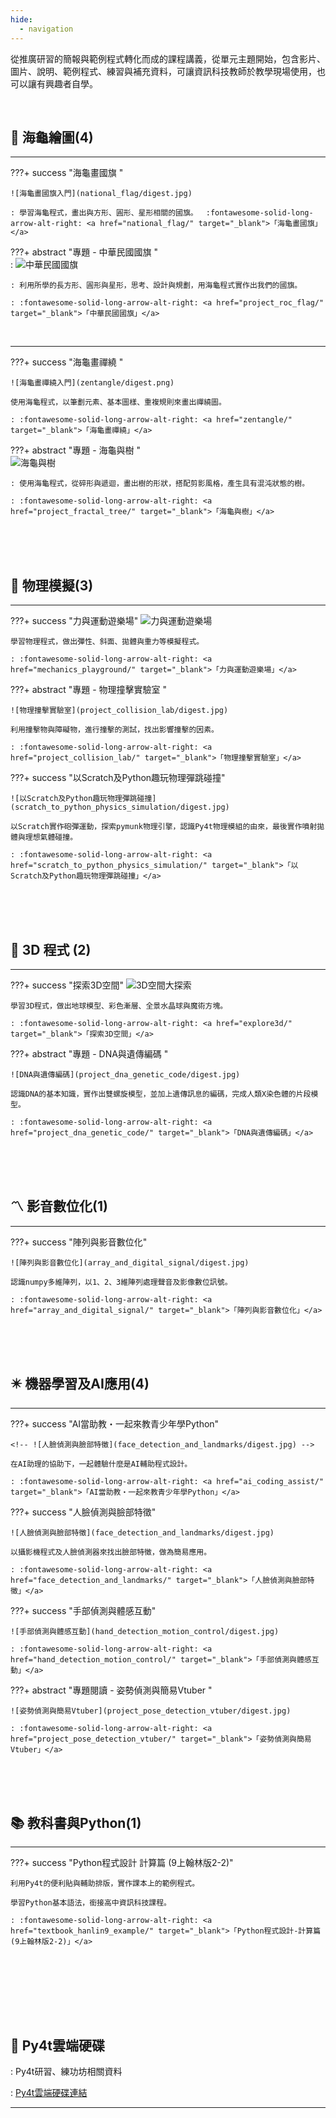 ```yaml
---
hide:
  - navigation
---
```



從推廣研習的簡報與範例程式轉化而成的課程講義，從單元主題開始，包含影片、圖片、說明、範例程式、練習與補充資料，可讓資訊科技教師於教學現場使用，也可以讓有興趣者自學。


<br/>

## 🐢 海龜繪圖(4)



----------------------------

???+ success  "海龜畫國旗 "
    
    ![海龜畫國旗入門](national_flag/digest.jpg)

    : 學習海龜程式，畫出與方形、圓形、星形相關的國旗。　 :fontawesome-solid-long-arrow-alt-right: <a href="national_flag/" target="_blank">「海龜畫國旗」</a>

???+ abstract  "專題 - 中華民國國旗 "    
    :  ![中華民國國旗](project_roc_flag/digest.jpg)

    : 利用所學的長方形、圓形與星形，思考、設計與規劃，用海龜程式實作出我們的國旗。　 
    
    : :fontawesome-solid-long-arrow-alt-right: <a href="project_roc_flag/" target="_blank">「中華民國國旗」</a>

<br/>

----------------------------

???+ success  "海龜畫禪繞  "
    
    ![海龜畫禪繞入門](zentangle/digest.png)

    使用海龜程式，以筆劃元素、基本圖樣、重複規則來畫出禪繞圖。

    : :fontawesome-solid-long-arrow-alt-right: <a href="zentangle/" target="_blank">「海龜畫禪繞」</a>

???+ abstract  "專題 - 海龜與樹 "    
    ![海龜與樹](project_fractal_tree/digest.jpg)

    : 使用海龜程式，從碎形與遞迴，畫出樹的形狀，搭配剪影風格，產生具有混沌狀態的樹。　
    
    : :fontawesome-solid-long-arrow-alt-right: <a href="project_fractal_tree/" target="_blank">「海龜與樹」</a>

<br/><br/><br/>

## 🏀 物理模擬(3)

-----------------------

???+ success  "力與運動遊樂場"
    ![力與運動遊樂場](mechanics_playground/digest.jpg)

    學習物理程式，做出彈性、斜面、拋體與重力等模擬程式。

    : :fontawesome-solid-long-arrow-alt-right: <a href="mechanics_playground/" target="_blank">「力與運動遊樂場」</a>

???+ abstract  "專題 - 物理撞擊實驗室 "    
    
    ![物理撞擊實驗室](project_collision_lab/digest.jpg)

    利用撞擊物與障礙物，進行撞擊的測試，找出影響撞擊的因素。

    : :fontawesome-solid-long-arrow-alt-right: <a href="project_collision_lab/" target="_blank">「物理撞擊實驗室」</a>

???+ success  "以Scratch及Python趣玩物理彈跳碰撞"
    
    ![以Scratch及Python趣玩物理彈跳碰撞](scratch_to_python_physics_simulation/digest.jpg)

    以Scratch實作砲彈運動，探索pymunk物理引擎，認識Py4t物理模組的由來，最後實作噴射拋體與理想氣體碰撞。

    : :fontawesome-solid-long-arrow-alt-right: <a href="scratch_to_python_physics_simulation/" target="_blank">「以Scratch及Python趣玩物理彈跳碰撞」</a>

<br/><br/><br/>





##

## 🧊 3D 程式 (2)

-----------------------

???+ success  "探索3D空間"
    ![3D空間大探索](explore3d/digest.jpg)
    
    學習3D程式，做出地球模型、彩色漸層、全景水晶球與魔術方塊。

    : :fontawesome-solid-long-arrow-alt-right: <a href="explore3d/" target="_blank">「探索3D空間」</a>

???+ abstract  "專題 - DNA與遺傳編碼 "    
    
    ![DNA與遺傳編碼](project_dna_genetic_code/digest.jpg)

    認識DNA的基本知識，實作出雙螺旋模型，並加上遺傳訊息的編碼，完成人類X染色體的片段模型。

    : :fontawesome-solid-long-arrow-alt-right: <a href="project_dna_genetic_code/" target="_blank">「DNA與遺傳編碼」</a>


<br/><br/><br/>

## 〽️ 影音數位化(1)

-----------------------

???+ success  "陣列與影音數位化"
    
    
    ![陣列與影音數位化](array_and_digital_signal/digest.jpg)

    認識numpy多維陣列，以1、2、3維陣列處理聲音及影像數位訊號。

    : :fontawesome-solid-long-arrow-alt-right: <a href="array_and_digital_signal/" target="_blank">「陣列與影音數位化」</a>



<br/><br/><br/>


## ✴️ 機器學習及AI應用(4)

-----------------------

???+ success  "AI當助教・一起來教青少年學Python"
    
    <!-- ![人臉偵測與臉部特徵](face_detection_and_landmarks/digest.jpg) -->

    在AI助理的協助下，一起體驗什麼是AI輔助程式設計。

    : :fontawesome-solid-long-arrow-alt-right: <a href="ai_coding_assist/" target="_blank">「AI當助教・一起來教青少年學Python」</a>

???+ success  "人臉偵測與臉部特徵"
    
    ![人臉偵測與臉部特徵](face_detection_and_landmarks/digest.jpg)

    以攝影機程式及人臉偵測器來找出臉部特徵，做為簡易應用。

    : :fontawesome-solid-long-arrow-alt-right: <a href="face_detection_and_landmarks/" target="_blank">「人臉偵測與臉部特徵」</a>

???+ success  "手部偵測與體感互動"

    ![手部偵測與體感互動](hand_detection_motion_control/digest.jpg)

    : :fontawesome-solid-long-arrow-alt-right: <a href="hand_detection_motion_control/" target="_blank">「手部偵測與體感互動」</a>


???+ abstract  "專題閱讀 - 姿勢偵測與簡易Vtuber "    
    
    ![姿勢偵測與簡易Vtuber](project_pose_detection_vtuber/digest.jpg)
    
    : :fontawesome-solid-long-arrow-alt-right: <a href="project_pose_detection_vtuber/" target="_blank">「姿勢偵測與簡易Vtuber」</a>


<br/><br/><br/>


##

## 📚 教科書與Python(1)

-----------------------

???+ success  "Python程式設計 計算篇 (9上翰林版2-2)"
    
    利用Py4t的便利貼與輔助排版，實作課本上的範例程式。

    學習Python基本語法，銜接高中資訊科技課程。

    : :fontawesome-solid-long-arrow-alt-right: <a href="textbook_hanlin9_example/" target="_blank">「Python程式設計-計算篇 (9上翰林版2-2)」</a>




<br/><br/><br/>



<br/><br/>

##

## 🔗 Py4t雲端硬碟

: Py4t研習、練功坊相關資料

: [Py4t雲端硬碟連結](https://drive.google.com/drive/folders/1LhMRBFhtEZI6fBmS9eolo1qUwi3o0vMC?usp=share_link)

-----------------------




